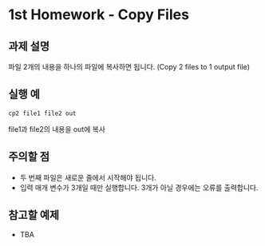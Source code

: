 # 1st Homework - Copy Files

## 과제 설명

파일 2개의 내용을 하나의 파일에 복사하면 됩니다.
(Copy 2 files to 1 output file)

## 실행 예

    cp2 file1 file2 out

file1과 file2의 내용을 out에 복사

## 주의할 점 

- 두 번째 파일은 새로운 줄에서 시작해야 됩니다.
- 입력 매개 변수가 3개일 때만 실행합니다. 3개가 아닐 경우에는 오류를 출력합니다.

## 참고할 예제

- TBA